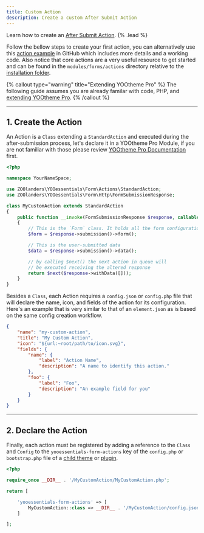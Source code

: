 ```yaml
---
title: Custom Action
description: Create a custom After Submit Action
---
```


Learn how to create an [After Submit Action](../after-submit-actions). {% .lead %}

Follow the bellow steps to create your first action, you can alternatively use this [action example](https://github.com/joolanders/ytp-form-actions) in GitHub which includes more details and a working code. Also notice that core actions are a very useful resource to get started and can be found in the `modules/forms/actions` directory relative to the [installation folder](/essentials-for-yootheme-pro/integration#installation).

{% callout type="warning" title="Extending YOOtheme Pro" %}
The following guide assumes you are already familar with code, PHP, and [extending YOOtheme Pro](https://yootheme.com/support/yootheme-pro/joomla/developers-child-themes#extend-functionality).
{% /callout %}

---

## 1. Create the Action

An Action is a `Class` extending a `StandardAction` and executed during the after-submission process, let's declare it in a YOOtheme Pro Module, if you are not familiar with those please review [YOOtheme Pro Documentation](https://yootheme.com/support/yootheme-pro/joomla/developers-modules) first.

```php
<?php

namespace YourNameSpace;

use ZOOlanders\YOOessentials\Form\Actions\StandardAction;
use ZOOlanders\YOOessentials\Form\Http\FormSubmissionResponse;

class MyCustomAction extends StandardAction
{
    public function __invoke(FormSubmissionResponse $response, callable $next) : FormSubmissionResponse
    {
        // This is the `Form` class. It holds all the form configurations
        $form = $response->submission()->form();

        // This is the user-submitted data
        $data = $response->submission()->data();

        // by calling $next() the next action in queue will
        // be executed receiving the altered response
        return $next($response->withData([]));
    }
}
```

Besides a `Class`, each Action requires a `config.json` or `config.php` file that will declare the name, icon, and fields of the action for its configuration. Here's an example that is very similar to that of an `element.json` as is based on the same config creation workflow.

```json
{
    "name": "my-custom-action",
    "title": "My Custom Action",
    "icon": "${url:~root/path/to/icon.svg}",
    "fields": {
        "name": {
            "label": "Action Name",
            "description": "A name to identify this action."
        },
        "foo": {
            "label": "Foo",
            "description": "An example field for you"
        }
    }
}
```

---

## 2. Declare the Action

Finally, each action must be registered by adding a reference to the `Class` and `Config` to the `yooessentials-form-actions` key of the `config.php` or `bootstrap.php` file of a [child theme](https://yootheme.com/support/yootheme-pro/joomla/developers-child-themes#extend-functionality) or [plugin](https://yootheme.com/support/yootheme-pro/joomla/developers-modules).

```php
<?php

require_once __DIR__ . '/MyCustomAction/MyCustomAction.php';

return [

    'yooessentials-form-actions' => [
        MyCustomAction::class => __DIR__ . '/MyCustomAction/config.json'
    ]

];
```
